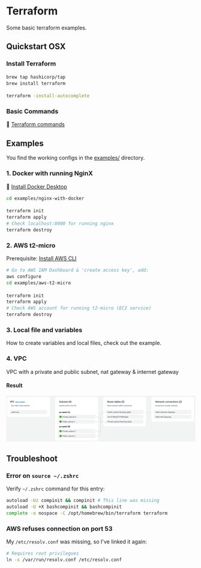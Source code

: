 # Terraform

Some basic terraform examples.


## Quickstart OSX

### Install Terraform
```bash
brew tap hashicorp/tap
brew install terraform

terraform -install-autocomplete
```

### Basic Commands

🔗 [Terraform commands](./COMMANDS.md)

## Examples

You find the working configs in the [examples/](./examples) directory.

### 1. Docker with running NginX

🔗 [Install Docker Desktop](https://docs.docker.com/desktop/install/mac-install/)

```bash
cd examples/nginx-with-docker

terraform init
terraform apply
# Check localhost:8000 for running nginx
terraform destroy
```

### 2. AWS t2-micro

Prerequisite: [Install AWS CLI](https://docs.aws.amazon.com/cli/latest/userguide/getting-started-install.html)

```bash
# Go to AWS IAM Dashboard & 'create access key', add:
aws configure
cd examples/aws-t2-micro

terraform init
terraform apply
# Check AWS account for running t2-micro (EC2 service)
terraform destroy
```

### 3. Local file and variables

How to create variables and local files, check out the example.

### 4. VPC

VPC with a private and public subnet, nat gateway & internet gateway

#### Result

![AWS Result 'VPC'](examples/vpc/VPC.png)

## Troubleshoot

### Error on `source ~/.zshrc`

Verify `~/.zshrc` command for this entry:

```bash
autoload -Uz compinit && compinit # This line was missing
autoload -U +X bashcompinit && bashcompinit
complete -o nospace -C /opt/homebrew/bin/terraform terraform
```

### AWS refuses connection on port 53

My `/etc/resolv.conf` was missing, so I've linked it again:

```bash
# Requires root privilegues
ln -s /var/run/resolv.conf /etc/resolv.conf
```
